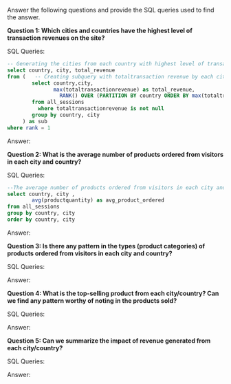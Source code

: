 Answer the following questions and provide the SQL queries used to find the answer.

    
**Question 1: Which cities and countries have the highest level of transaction revenues on the site?**


SQL Queries:
```SQL
-- Generating the cities from each country with highest level of transaction revenues
select country, city, total_revenue
from (   -- Creating subquery with totaltransaction revenue by each city within the country
        select country,city,
               max(totaltransactionrevenue) as total_revenue,
	             RANK() OVER (PARTITION BY country ORDER BY max(totaltransactionrevenue) DESC) as rank
        from all_sessions
	      where totaltransactionrevenue is not null
        group by country, city
	 ) as sub
where rank = 1
```     


Answer:




**Question 2: What is the average number of products ordered from visitors in each city and country?**


SQL Queries:
```SQL 
--The average number of products ordered from visitors in each city and country
select country, city ,
        avg(productquantity) as avg_product_ordered
from all_sessions
group by country, city 
order by country, city
```


Answer:





**Question 3: Is there any pattern in the types (product categories) of products ordered from visitors in each city and country?**


SQL Queries:



Answer:





**Question 4: What is the top-selling product from each city/country? Can we find any pattern worthy of noting in the products sold?**


SQL Queries:



Answer:





**Question 5: Can we summarize the impact of revenue generated from each city/country?**

SQL Queries:



Answer:







